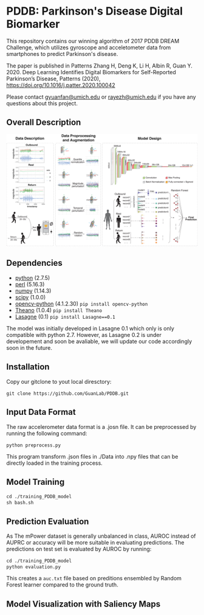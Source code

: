 # PDDB: Parkinson's Disease Digital Biomarker
This repository contains our winning algorithm of 2017 PDDB DREAM Challenge, which utilizes gyroscope and acceletometer data from smartphones to predict Parkinson's disease.

The paper is published in Patterns Zhang H, Deng K, Li H, Albin R, Guan Y. 2020. Deep Learning Identifies Digital Biomarkers for Self-Reported Parkinson’s Disease, Patterns (2020), https://doi.org/10.1016/j.patter.2020.100042

Please contact gyuanfan@umich.edu or rayezh@umich.edu if you have any questions about this project. 
## Overall Description

![Overview](Overview.png)

## Dependencies
* [python](https://www.python.org/downloads/release/python-275/) (2.7.5)
* [perl](https://dev.perl.org/perl5/news/2013/perl-5.16.3.html) (5.16.3)
* [numpy](https://numpy.org/devdocs/release/1.14.3-notes.html) (1.14.3)
* [scipy](https://docs.scipy.org/doc/scipy-1.0.0/reference/) (1.0.0)
* [opencv-python](https://pypi.org/project/opencv-python/) (4.1.2.30)
```pip install opencv-python```
* [Theano](https://pypi.org/project/Theano/) (1.0.4)
```pip install Theano```
* [Lasagne](https://lasagne.readthedocs.io/en/latest/user/installation.html) (0.1)
```pip install Lasagne==0.1```

The model was initially developed in Lasagne 0.1 which only is only compatible with python 2.7. However, as Lasagne 0.2 is under developement and soon be avaliable, we will update our code accordingly soon in the future.

## Installation
Copy our gitclone to yout local diresctory:
```
git clone https://github.com/GuanLab/PDDB.git
```
## Input Data Format
The raw accelerometer data format is a .josn file. It can be preprocessed by running the following command:  
```
python preprocess.py
```
This program transform .json files in ./Data into .npy files that can be directly loaded in the training process. 
## Model Training 
```
cd ./training_PDDB_model
sh bash.sh
```
## Prediction Evaluation

As The mPower dataset is generally unbalanced in class, AUROC instead of AUPRC or accuracy will be more suitable in evaluating predictions. The predictions on test set is evaluated by AUROC by running:
```
cd ./training_PDDB_model
python evaluation.py
```
This creates a `auc.txt` file based on preditions ensembled by Random Forest learner compared to the ground truth. 


## Model Visualization with Saliency Maps
